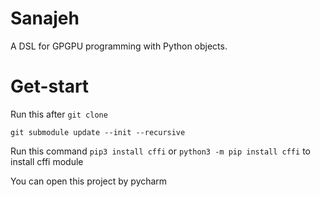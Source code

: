 # Sanajeh
A DSL for GPGPU programming with Python objects.

# Get-start
Run this after `git clone`

`git submodule update --init --recursive`

Run this command `pip3 install cffi` or `python3 -m pip install cffi` to install cffi module
  
You can open this project by pycharm
